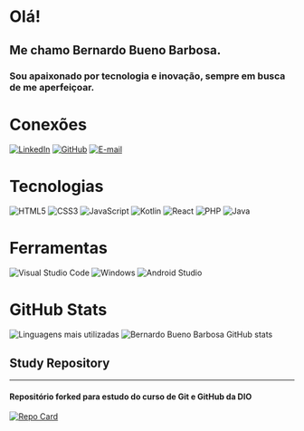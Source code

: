 # Olá! 
## Me chamo Bernardo Bueno Barbosa. 
### Sou apaixonado por tecnologia e inovação, sempre em busca de me aperfeiçoar.

# Conexões
[![LinkedIn](https://img.shields.io/badge/LinkedIn-000?style=for-the-badge&logo=linkedin&logoColor=0E76A8)](https://www.linkedin.com/in/bernardo-barbosa-05168478/)
[![GitHub](https://img.shields.io/badge/GitHub-000?style=for-the-badge&logo=github&logoColor=white)](https://github.com/bernardobb93)
[![E-mail](https://img.shields.io/badge/-Email-000?style=for-the-badge&logo=microsoft-outlook&logoColor=007BFF)](mailto:bernardobuenobarbosa@gmail.com)

# Tecnologias
![HTML5](https://img.shields.io/badge/HTML5-000?style=for-the-badge&logo=html5)
 ![CSS3](https://img.shields.io/badge/CSS3-000?style=for-the-badge&logo=css3&logoColor=264CE4)
 ![JavaScript](https://img.shields.io/badge/JavaScript-000?style=for-the-badge&logo=javascript)
 ![Kotlin](https://img.shields.io/badge/Kotlin-000?&style=for-the-badge&logo=kotlin&logoColor=B73BFE)
 ![React](https://img.shields.io/badge/React-000?style=for-the-badge&logo=react)
 ![PHP](https://img.shields.io/badge/PHP-000?style=for-the-badge&logo=php&logoColor=777884)
 	![Java](https://img.shields.io/badge/Java-000?style=for-the-badge&logo=java)

 # Ferramentas
![Visual Studio Code](https://img.shields.io/badge/-Visual%20Studio%20Code-0D1117?style=for-the-badge&logo=visual-studio-code&logoColor=007ACC&labelColor=0D1117)
![Windows](https://img.shields.io/badge/-Windows-0D1117?style=for-the-badge&logo=windows&labelColor=0D1117)
![Android Studio](https://img.shields.io/badge/Android_Studio-0D1117?style=for-the-badge&logo=android-studio&logoColor=3DDC84)

# GitHub Stats
![Linguagens mais utilizadas](https://github-readme-stats.vercel.app/api/top-langs/?username=bernardobb93&show_icons=true&theme=aura&count_private=true)
![Bernardo Bueno Barbosa GitHub stats](https://github-readme-stats.vercel.app/api?username=bernardobb93&theme=tokyonight&_icons=true&hide_title=true)

## **Study Repository**
---
#### Repositório forked para estudo do curso de Git e GitHub da DIO
[![Repo Card](https://github-readme-stats.vercel.app/api/pin/?username=bernardobb93&repo=dio-lab-open-source&bg_color=000&border_color=30A3DC&show_icons=true&icon_color=30A3DC&title_color=E94D5F&text_color=FFF)](https://github.com/bernardobb93/dio-lab-open-source)
  
 

